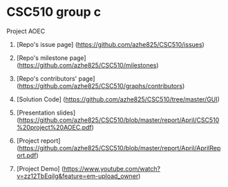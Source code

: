 # CSC510 group c
Project AOEC

1. [Repo's issue page] (https://github.com/azhe825/CSC510/issues) <br />

2. [Repo's milestone page] (https://github.com/azhe825/CSC510/milestones) <br />

3. [Repo's contributors' page] (https://github.com/azhe825/CSC510/graphs/contributors) <br />

4. [Solution Code] (https://github.com/azhe825/CSC510/tree/master/GUI) <br />

5. [Presentation slides] (https://github.com/azhe825/CSC510/blob/master/report/April/CSC510%20project%20AOEC.pdf) <br />

6. [Project report] (https://github.com/azhe825/CSC510/blob/master/report/April/AprilReport.pdf) <br />

7. [Project Demo] (https://www.youtube.com/watch?v=zz12TbEqilg&feature=em-upload_owner)
